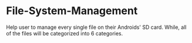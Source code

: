File-System-Management
======================

Help user to manage every single file on their Androids' SD card. While, all of the files will be categorized into 6 categories.